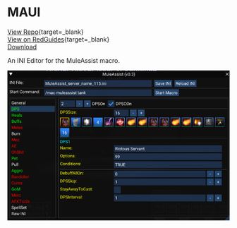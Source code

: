 # MAUI

[View Repo](https://gitlab.com/aquietone/maui){target=_blank}  
[View on RedGuides](https://www.redguides.com/community/resources/maui-muleassist-ui.2207/){target=_blank}  
[Download](https://gitlab.com/aquietone/maui/-/archive/main/maui-main.zip)  

An INI Editor for the MuleAssist macro.

![](../images/maui.png)
